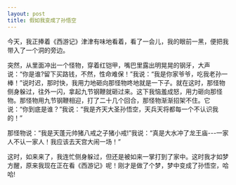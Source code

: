 ```yaml
---
layout: post
title: 假如我变成了孙悟空
---
```



今天，我正捧着《西游记》津津有味地看着，看了一会儿，我的眼前一黑，便把我带入了一个洞的旁边。

突然，从里面冲出一个怪物，穿着红铠甲，嘴巴里露出明晃晃的钢牙，大声说：“你是谁?留下买路钱，不然，性命难保！”我说：“我是你家爷爷，吃我老孙一棒！”说时迟，那时快，我用力地砸向那怪物咚地就是一下子。就在这时，那怪物侧身躲过，往外一闪，拿起九节钢鞭就砸过来。这下我恼羞成怒，用力砸向那怪物。那怪物用九节钢鞭相迎，打了二十几个回合，那怪物渐渐招架不住。它说：“你到底是谁？”我说：“我是齐天大圣孙悟空，天兵天将都每一个不认识我的！”

那怪物说：“我是天蓬元帅猪八戒之子猪小戒!”我说：“真是大水冲了龙王庙---一家人不认一家人！我应该去天宫大闹一场！”

这时，如来来了，我连忙侧身躲过，但还是被如来一掌打到了家中。这时我才如梦方醒，原来我现在正在看《西游记》呢！刚才是做了个梦，梦中变成了孙悟空，哈哈!
